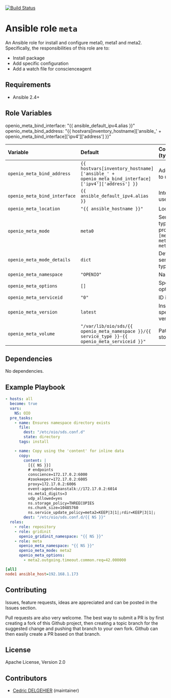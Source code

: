 [![Build Status](https://travis-ci.org/open-io/ansible-role-openio-meta.svg?branch=master)](https://travis-ci.org/open-io/ansible-role-openio-meta)
# Ansible role `meta`

An Ansible role for install and configure meta0, meta1 and meta2. Specifically, the responsibilities of this role are to:

- Install package
- Add specific configuration
- Add a watch file for conscienceagent

## Requirements

- Ansible 2.4+

## Role Variables

openio_meta_bind_interface: "{{ ansible_default_ipv4.alias }}"
openio_meta_bind_address:
  "{{ hostvars[inventory_hostname]['ansible_' + openio_meta_bind_interface]['ipv4']['address'] }}"

| Variable   | Default | Comments (type)  |
| :---       | :---    | :---             |
| `openio_meta_bind_address` | `{{ hostvars[inventory_hostname]['ansible_' + openio_meta_bind_interface]['ipv4']['address'] }}` | Address IP to use. |
| `openio_meta_bind_interface` | `{{ ansible_default_ipv4.alias }}` | Interface to use |
| `openio_meta_location` | `"{{ ansible_hostname }}"` | Location |
| `openio_meta_mode` | `meta0` | Service type to provide `[meta0, meta1, meta2]` |
| `openio_meta_mode_details` | `dict` | Details of a service type |
| `openio_meta_namespace` | `"OPENIO"` | Namespace |
| `openio_meta_options` | `[]` | Specific options |
| `openio_meta_serviceid` | `"0"` | ID in gridinit |
| `openio_meta_version` | `latest` | Install a specific version |
| `openio_meta_volume` | `"/var/lib/oio/sds/{{ openio_meta_namespace }}/{{ service_type }}-{{ openio_meta_serviceid }}"` | Path to store data |

## Dependencies

No dependencies.

## Example Playbook

```yaml
- hosts: all
  become: true
  vars:
    NS: OIO
  pre_tasks:
    - name: Ensures namespace directory exists
      file:
        dest: "/etc/oio/sds.conf.d"
        state: directory
      tags: install

    - name: Copy using the 'content' for inline data
      copy:
        content: |
          [{{ NS }}]
          # endpoints
          conscience=172.17.0.2:6000
          #zookeeper=172.17.0.2:6005
          proxy=172.17.0.2:6006
          event-agent=beanstalk://172.17.0.2:6014
          ns.meta1_digits=3
          udp_allowed=yes
          ns.storage_policy=THREECOPIES
          ns.chunk_size=10485760
          ns.service_update_policy=meta2=KEEP|3|1|;rdir=KEEP|3|1|;
        dest: "/etc/oio/sds.conf.d/{{ NS }}"
  roles:
    - role: repository
    - role: gridinit
      openio_gridinit_namespace: "{{ NS }}"
    - role: meta
      openio_meta_namespace: "{{ NS }}"
      openio_meta_mode: meta2
      openio_meta_options:
        - meta2.outgoing.timeout.common.req=42.000000
```


```ini
[all]
node1 ansible_host=192.168.1.173
```

## Contributing

Issues, feature requests, ideas are appreciated and can be posted in the Issues section.

Pull requests are also very welcome.
The best way to submit a PR is by first creating a fork of this Github project, then creating a topic branch for the suggested change and pushing that branch to your own fork.
Github can then easily create a PR based on that branch.

## License

Apache License, Version 2.0

## Contributors

- [Cedric DELGEHIER](https://github.com/cdelgehier) (maintainer)
